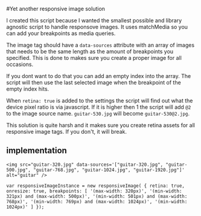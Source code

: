 #Yet another responsive image solution

I created this script because I wanted the smallest possible and library agnostic script to handle responsove images. It uses matchMedia so you can add your breakpoints as media queries. 

The image tag should have a `data-sources` attribute with an array of images that needs to be the same length as the amount of breakpoints you specified. This is done to makes sure you create a proper image for all occasions. 

If you dont want to do that you can add an empty index into the array. The script will then use the last selected image when the breakpoint of the empty index hits.

When `retina: true` is added to the settings the script will find out what the device pixel ratio is via javascript. If it is higher then 1 the script will add `@2` to the image source name. `guitar-530.jpg` will become `guitar-530@2.jpg`. 

This solution is quite harsh and it makes sure you create retina assets for all responsive image tags. If you don't, it will break.

## implementation
`<img src="guitar-320.jpg" data-sources='["guitar-320.jpg", "guitar-500.jpg", "guitar-768.jpg", "guitar-1024.jpg", "guitar-1920.jpg"]' alt="guitar" />`

`
var responsiveImageInstance = new responsiveImage(
{
	retina: true,
	onresize: true,
	breakpoints: [
		'(max-width: 320px)',
		'(min-width: 321px) and (max-width: 500px)',
		'(min-width: 501px) and (max-width: 768px)',
		'(min-width: 769px) and (max-width: 1024px)',
		'(min-width: 1024px)'
	]
});
`